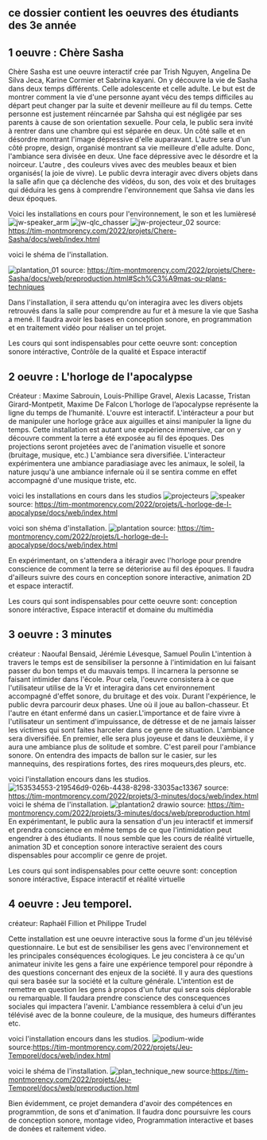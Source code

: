 ## ce dossier contient les oeuvres des étudiants des 3e année

## 1 oeuvre : Chère Sasha

Chère Sasha est une oeuvre interactif crée par Trish Nguyen, Angelina De Silva Jeca, Karine Cormier et Sabrina kayani. On y découvre la vie de Sasha dans deux temps différents. Celle adolescente et celle adulte. Le but est de montrer comment la vie d'une personne ayant vécu des temps difficiles au départ peut changer par la suite et devenir meilleure au fil du temps. Cette personne est justement réincarnée par Sahsha qui est négligée par ses parents à cause de son orientation sexuelle. Pour cela, le public sera invité à rentrer dans une chambre qui est séparée en deux. Un côté salle et en désordre montrant l'image dépressive d'elle auparavant. L'autre sera d'un côté propre, design, organisé  montrant sa vie meilleure d'elle adulte. Donc, l'ambiance sera divisée en deux. Une face dépressive avec le désordre et la noirceur. L'autre , des couleurs vives avec des meubles beaux et bien organisés( la joie de vivre). Le public devra interagir avec divers objets dans la salle afin que ça déclenche des vidéos, du son, des voix et des bruitages qui déduira les gens  à comprendre l'environnement que Sahsa vie dans les deux époques.


Voici les installations en cours pour l'environnement, le son et les lumièresé
![jw-speaker_arm](https://user-images.githubusercontent.com/89647885/157320408-24e73858-9986-4e7d-9b9c-002145ce827e.jpg)
![jw-qlc_chasser](https://user-images.githubusercontent.com/89647885/157320443-3344e686-d449-4b29-8e07-8275d6535a67.gif)
![jw-projecteur_02](https://user-images.githubusercontent.com/89647885/157320466-29dce7a7-8ccc-47cb-998b-d4dd57150c80.jpg)
source: https://tim-montmorency.com/2022/projets/Chere-Sasha/docs/web/index.html

voici  le shéma de l'installation.


![plantation_01](https://user-images.githubusercontent.com/89647885/157318518-4c51393d-00b8-4d94-85e4-9384946cfb91.jpg)
source: https://tim-montmorency.com/2022/projets/Chere-Sasha/docs/web/preproduction.html#Sch%C3%A9mas-ou-plans-techniques


Dans l'installation, il sera attendu  qu'on interagira avec les divers objets retrouvés dans la salle pour comprendre au fur et à mesure la vie que Sasha a mené. 
Il faudra avoir les bases en conception sonore, en programmation et en traitement vidéo pour réaliser un tel projet.

Les cours qui sont indispensables pour cette oeuvre sont: conception sonore intéractive, Contrôle de la qualité et Espace interactif




## 2 oeuvre : L'horloge de l'apocalypse
Créateur : Maxime Sabrouin, Louis-Phillipe Gravel, Alexis Lacasse, Tristan Girard-Montpetit, Maxime De Falcon
L’horloge de l’apocalypse représente la ligne du temps de l’humanité. L'ouvre est interactif. L'intéracteur a pour but de manipuler une horloge grâce aux aiguilles et ainsi manipuler la ligne du temps. Cette installation est autant une expérience immersive, car on y découvre comment la terre a été exposée au fil des époques. Des projections seront projetées avec de l'animation visuelle et sonore (bruitage, musique, etc.) L'ambiance sera diversifiée. L'interacteur expérimentera une ambiance paradiasiage avec les animaux, le soleil, la nature jusqu'à  une ambiance infernale où il se sentira comme en effet accompagné d'une musique triste, etc. 

voici les installations en cours dans les studios
![projecteurs](https://user-images.githubusercontent.com/89647885/157320805-ebf7d6e1-885a-4306-a8c1-ae317504b142.jpg)
![speaker](https://user-images.githubusercontent.com/89647885/157320887-a8eebdc5-86fb-45d7-b776-596f88aa0b61.jpg)
source: https://tim-montmorency.com/2022/projets/L-horloge-de-l-apocalypse/docs/web/index.html


voici son shéma d'installation.
 ![plantation](https://user-images.githubusercontent.com/89647885/157320904-37959f27-a7ad-4f27-b098-4b436f6e60cf.png)
 source: https://tim-montmorency.com/2022/projets/L-horloge-de-l-apocalypse/docs/web/index.html

En expérimentant, on s'attendera a itéragir avec l'horloge pour prendre conscience de comment la terre se déteriorise au fil des époques. Il faudra d'ailleurs suivre des cours en conception sonore interactive, animation 2D et espace interactif.
 
 
 Les cours qui sont indispensables pour cette oeuvre sont: conception sonore intéractive, Espace interactif et domaine du multimédia
 
 ## 3 oeuvre : 3 minutes
créateur : Naoufal Bensaid, Jérémie Lévesque, Samuel Poulin
L'intention à travers le temps est de sensibiliser la personne à l'intimidation en lui faisant passer du bon temps et du mauvais temps. Il incarnera la personne se faisant intimider dans l'école. Pour cela, l'oeuvre consistera à ce que l'utilisateur utilise de la Vr et interagira dans cet environnement accompagné d'effet sonore, du bruitage et des voix. Durant l'expérience, le public devra parcourir deux phases. Une où il joue au ballon-chasseur. Et l'autre en étant enfermé dans un casier.L'importance et de faire vivre  à l'utilisateur un sentiment d'impuissance, de détresse et de ne jamais laisser les victimes qui sont faites harceler dans ce genre de situation. L'ambiance sera diversifiée. En premier, elle sera plus joyeuse et dans le deuxième, il y aura une ambiance plus de solitude et sombre. C'est pareil pour l'ambiance sonore. On entendra des impacts de ballon sur le casier, sur les mannequins, des respirations fortes, des rires moqueurs,des pleurs, etc.

voici l'installation encours dans les studios.
![153534553-219546d9-026b-4438-8298-33035ac13367](https://user-images.githubusercontent.com/89647885/157321854-48a87192-ecab-4611-a20e-f8fb4e4a6c57.png)
source: https://tim-montmorency.com/2022/projets/3-minutes/docs/web/index.html
voici le shéma de l'installation.
![plantation2 drawio](https://user-images.githubusercontent.com/89647885/157321915-488063d8-4f29-469a-80d2-7f90c0c5ac04.png)
source: https://tim-montmorency.com/2022/projets/3-minutes/docs/web/preproduction.html
En expérimentant, le public aura la sensation d'un jeu interactif et immersif  et prendra conscience en même temps de ce que l'intimidation peut engendrer à des étudiants.
Il nous semble que les cours de réalité virtuelle, animation 3D et conception sonore interactive seraient des cours dispensables pour accomplir ce genre de projet.
 
 
Les cours qui sont indispensables pour cette oeuvre sont: conception sonore intéractive, Espace interactif et réalité virtuelle

## 4 oeuvre : Jeu temporel.
créateur: Raphaël Fillion et Philippe Trudel

Cette installation est une oeuvre interactive sous la forme d'un jeu télévisé  questionnaire. Le but est de sensibiliser les gens avec l'environnement et les principales conséquences écologiques. Le jeu concistera à ce qu'un animateur  inivite les gens a faire une expérience temporel pour répondre à des questions concernant des enjeux de la société. Il y aura des questions qui sera basée sur la société et la culture générale. L'intention est de remettre en question les gens à propos d'un futur qui sera sois déplorable ou remarquable. Il faudara prendre conscience des conscequences sociales qui impactera l'avenir. L'ambiance ressemblera à celui d'un jeu télévisé avec de la bonne couleure, de la musique, des humeurs différantes etc.


voici l'installation encours dans les studios.
![podium-wide](https://user-images.githubusercontent.com/89647885/157475132-909faee9-de02-4ac3-945d-a27d82b8e4ae.jpeg)
source:https://tim-montmorency.com/2022/projets/Jeu-Temporel/docs/web/index.html


voici le shéma de l'installation.
![plan_technique_new](https://user-images.githubusercontent.com/89647885/157474956-61530022-b1f0-496e-9ca0-6bf24ea88af0.png)
source:https://tim-montmorency.com/2022/projets/Jeu-Temporel/docs/web/preproduction.html


Bien évidemment, ce projet demandera d'avoir des compétences en programmtion, de sons et d'animation. Il faudra donc poursuivre les cours de conception sonore, montage video, Programmation interactive et bases de donées et raitement video.





